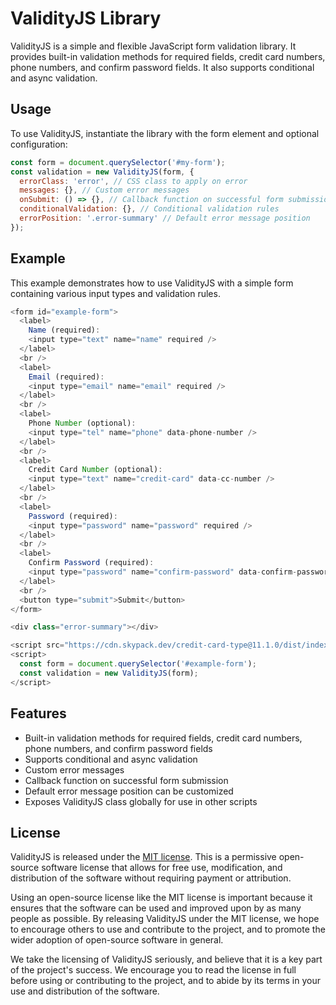 # ValidityJS Library

ValidityJS is a simple and flexible JavaScript form validation library. It provides built-in validation methods for required fields, credit card numbers, phone numbers, and confirm password fields. It also supports conditional and async validation.

## Usage

To use ValidityJS, instantiate the library with the form element and optional configuration:

```javascript
const form = document.querySelector('#my-form');
const validation = new ValidityJS(form, {
  errorClass: 'error', // CSS class to apply on error
  messages: {}, // Custom error messages
  onSubmit: () => {}, // Callback function on successful form submission
  conditionalValidation: {}, // Conditional validation rules
  errorPosition: '.error-summary' // Default error message position
});
```
## Example
This example demonstrates how to use ValidityJS with a simple form containing various input types and validation rules.
```javascript
<form id="example-form">
  <label>
    Name (required):
    <input type="text" name="name" required />
  </label>
  <br />
  <label>
    Email (required):
    <input type="email" name="email" required />
  </label>
  <br />
  <label>
    Phone Number (optional):
    <input type="tel" name="phone" data-phone-number />
  </label>
  <br />
  <label>
    Credit Card Number (optional):
    <input type="text" name="credit-card" data-cc-number />
  </label>
  <br />
  <label>
    Password (required):
    <input type="password" name="password" required />
  </label>
  <br />
  <label>
    Confirm Password (required):
    <input type="password" name="confirm-password" data-confirm-password="password" required />
  </label>
  <br />
  <button type="submit">Submit</button>
</form>

<div class="error-summary"></div>

<script src="https://cdn.skypack.dev/credit-card-type@11.1.0/dist/index.min.js"></script>
<script>
  const form = document.querySelector('#example-form');
  const validation = new ValidityJS(form);
</script>
```
## Features
- Built-in validation methods for required fields, credit card numbers, phone numbers, and confirm password fields
- Supports conditional and async validation
- Custom error messages
- Callback function on successful form submission
- Default error message position can be customized
- Exposes ValidityJS class globally for use in other scripts

## License

ValidityJS is released under the [MIT license](https://raw.githubusercontent.com/thedhanawada/ValidityJS/main/LICENSE "MIT license"). This is a permissive open-source software license that allows for free use, modification, and distribution of the software without requiring payment or attribution.

Using an open-source license like the MIT license is important because it ensures that the software can be used and improved upon by as many people as possible. By releasing ValidityJS under the MIT license, we hope to encourage others to use and contribute to the project, and to promote the wider adoption of open-source software in general.

We take the licensing of ValidityJS seriously, and believe that it is a key part of the project's success. We encourage you to read the license in full before using or contributing to the project, and to abide by its terms in your use and distribution of the software.
